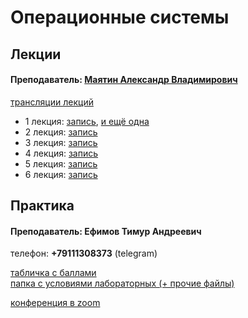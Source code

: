 # Операционные системы

## Лекции

#### Преподаватель: [Маятин Александр Владимирович](https://isu.ifmo.ru/pls/apex/f?p=2143:3:105747231495544::NO::PID:114568)

[трансляции лекций](https://www.twitch.tv/mayatin)

* 1 лекция: [запись](https://www.youtube.com/watch?v=Gw-8Yc6ZXPU&ab_channel=AlexanderMayatin), [и ещё одна](https://www.youtube.com/watch?v=OauvFXqzZlc&t=810s&ab_channel=AlexanderMayatin)
* 2 лекция: [запись](https://www.youtube.com/watch?v=F3PX38nF9TI&ab_channel=AlexanderMayatin)
* 3 лекция: [запись](https://www.youtube.com/watch?v=HETdXWS4Kho)
* 4 лекция: [запись](https://www.youtube.com/watch?v=VDRD5lhV5OQ&ab_channel=AlexanderMayatin)
* 5 лекция: [запись](https://www.youtube.com/watch?v=uFLMnETwXZw&ab_channel=AlexanderMayatin)
* 6 лекция: [запись](https://www.youtube.com/watch?v=d61GmuJ_fZ4&ab_channel=AlexanderMayatin)

## Практика

#### Преподаватель: Ефимов Тимур Андреевич

телефон: **+79111308373** \(telegram\)

[табличка с баллами](https://docs.google.com/spreadsheets/d/1n9YydxIeP9eLmR3dSG5WHvcDCj82FvZ2w8F5NztQ8YM/edit#gid=0
)  
[папка с условиями лабораторных \(+ прочие файлы\)](https://drive.google.com/drive/folders/1wgx3Y3Rx9KtK-Yoeun9vSh-GfVFlxUnW
)

[конференция в zoom](https://itmo.zoom.us/j/9151124949)

